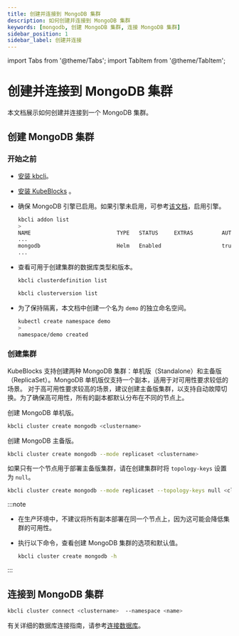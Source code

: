 ```yaml
---
title: 创建并连接到 MongoDB 集群
description: 如何创建并连接到 MongoDB 集群
keywords: [mongodb, 创建 MongoDB 集群, 连接 MongoDB 集群]
sidebar_position: 1
sidebar_label: 创建并连接
---
```


import Tabs from '@theme/Tabs';
import TabItem from '@theme/TabItem';

# 创建并连接到 MongoDB 集群

本文档展示如何创建并连接到一个 MongoDB 集群。

## 创建 MongoDB 集群

### 开始之前

* [安装 kbcli](./../../installation/install-with-kbcli/install-kbcli.md)。
* [安装 KubeBlocks](./../../installation/install-with-kbcli/install-kubeblocks-with-kbcli.md) 。
* 确保 MongoDB 引擎已启用。如果引擎未启用，可参考[该文档](./../../overview/database-engines-supported.md#使用引擎)，启用引擎。

   ```bash
   kbcli addon list
   >
   NAME                           TYPE   STATUS     EXTRAS         AUTO-INSTALL  
   ...
   mongodb                        Helm   Enabled                   true
   ...
   ```

* 查看可用于创建集群的数据库类型和版本。

  ```bash
  kbcli clusterdefinition list

  kbcli clusterversion list
  ```

* 为了保持隔离，本文档中创建一个名为 `demo` 的独立命名空间。

  ```bash
  kubectl create namespace demo
  >
  namespace/demo created
  ```

### 创建集群

KubeBlocks 支持创建两种 MongoDB 集群：单机版（Standalone）和主备版（ReplicaSet）。MongoDB 单机版仅支持一个副本，适用于对可用性要求较低的场景。 对于高可用性要求较高的场景，建议创建主备版集群，以支持自动故障切换。为了确保高可用性，所有的副本都默认分布在不同的节点上。

创建 MongoDB 单机版。

```bash
kbcli cluster create mongodb <clustername>
```

创建 MongoDB 主备版。

```bash
kbcli cluster create mongodb --mode replicaset <clustername>
```

如果只有一个节点用于部署主备版集群，请在创建集群时将 `topology-keys` 设置为 `null`。

```bash
kbcli cluster create mongodb --mode replicaset --topology-keys null <clustername>
```

:::note

* 在生产环境中，不建议将所有副本部署在同一个节点上，因为这可能会降低集群的可用性。
* 执行以下命令，查看创建 MongoDB 集群的选项和默认值。
  
  ```bash
  kbcli cluster create mongodb -h
  ```

:::

## 连接到 MongoDB 集群

```bash
kbcli cluster connect <clustername>  --namespace <name>
```

有关详细的数据库连接指南，请参考[连接数据库](./../../connect-databases/overview-on-connect-databases.md)。
